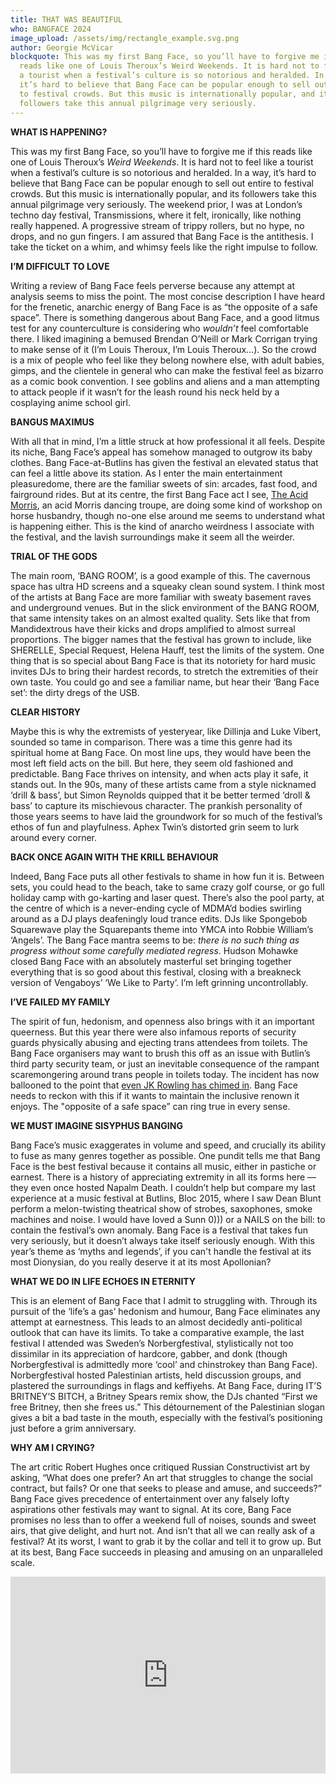 ```yaml
---
title: THAT WAS BEAUTIFUL
who: BANGFACE 2024
image_upload: /assets/img/rectangle_example.svg.png
author: Georgie McVicar
blockquote: This was my first Bang Face, so you’ll have to forgive me if this
  reads like one of Louis Theroux’s Weird Weekends. It is hard not to feel like
  a tourist when a festival’s culture is so notorious and heralded. In a way,
  it’s hard to believe that Bang Face can be popular enough to sell out entire
  to festival crowds. But this music is internationally popular, and its
  followers take this annual pilgrimage very seriously.
---
```

**WHAT IS HAPPENING?**  

This was my first Bang Face, so you’ll have to forgive me if this reads like one of Louis Theroux’s *Weird Weekends*. It is hard not to feel like a tourist when a festival’s culture is so notorious and heralded. In a way, it’s hard to believe that Bang Face can be popular enough to sell out entire to festival crowds. But this music is internationally popular, and its followers take this annual pilgrimage very seriously. The weekend prior, I was at London’s techno day festival, Transmissions, where it felt, ironically, like nothing really happened. A progressive stream of trippy rollers, but no hype, no drops, and no gun fingers. I am assured that Bang Face is the antithesis. I take the ticket on a whim, and whimsy feels like the right impulse to follow.  

**I’M DIFFICULT TO LOVE**

Writing a review of Bang Face feels perverse because any attempt at analysis seems to miss the point. The most concise description I have heard for the frenetic, anarchic energy of Bang Face is as “the opposite of a safe space”. There is something dangerous about Bang Face, and a good litmus test for any counterculture is considering who *wouldn’t* feel comfortable there. I liked imagining a bemused Brendan O’Neill or Mark Corrigan trying to make sense of it (I’m Louis Theroux, I’m Louis Theroux…). So the crowd is a mix of people who feel like they belong nowhere else, with adult babies, gimps, and the clientele in general who can make the festival feel as bizarro as a comic book convention. I see goblins and aliens and a man attempting to attack people if it wasn’t for the leash round his neck held by a cosplaying anime school girl. 

**BANGUS MAXIMUS**

With all that in mind, I’m a little struck at how professional it all feels. Despite its niche, Bang Face’s appeal has somehow managed to outgrow its baby clothes. Bang Face-at-Butlins has given the festival an elevated status that can feel a little above its station. As I enter the main entertainment pleasuredome, there are the familiar sweets of sin: arcades, fast food, and fairground rides. But at its centre, the first Bang Face act I see, [The Acid Morris](https://www.google.com/search?q=acid+morris&oq=acid+morr&gs_lcrp=EgZjaHJvbWUqCQgAEEUYOxiABDIJCAAQRRg7GIAEMgYIARBFGDkyBwgCEAAYgAQyBwgDEAAYgAQyCAgEEAAYFhgeMggIBRAAGBYYHjIGCAYQRRg8MgYIBxBFGDzSAQgxMjE2ajBqNKgCALACAQ&sourceid=chrome&ie=UTF-8), an acid Morris dancing troupe, are doing some kind of workshop on horse husbandry, though no-one else around me seems to understand what is happening either. This is the kind of anarcho weirdness I associate with the festival, and the lavish surroundings make it seem all the weirder.  

**TRIAL OF THE GODS**

The main room, ‘BANG ROOM’, is a good example of this. The cavernous space has ultra HD screens and a squeaky clean sound system. I think most of the artists at Bang Face are more familiar with sweaty basement raves and underground venues. But in the slick environment of the BANG ROOM, that same intensity takes on an almost exalted quality. Sets like that from Mandidextrous have their kicks and drops amplified to almost surreal proportions. The bigger names that the festival has grown to include, like SHERELLE, Special Request, Helena Hauff, test the limits of the system. One thing that is so special about Bang Face is that its notoriety for hard music invites DJs to bring their hardest records, to stretch the extremities of their own taste. You could go and see a familiar name, but hear their ‘Bang Face set’: the dirty dregs of the USB.   

**CLEAR HISTORY**

Maybe this is why the extremists of yesteryear, like Dillinja and Luke Vibert, sounded so tame in comparison. There was a time this genre had its spiritual home at Bang Face. On most line ups, they would have been the most left field acts on the bill. But here, they seem old fashioned and predictable. Bang Face thrives on intensity, and when acts play it safe, it stands out. In the 90s, many of these artists came from a style nicknamed ‘drill & bass’, but Simon Reynolds quipped that it be better termed ‘droll & bass’ to capture its mischievous character. The prankish personality of those years seems to have laid the groundwork for so much of the festival’s ethos of fun and playfulness. Aphex Twin’s distorted grin seem to lurk around every corner.

**BACK ONCE AGAIN WITH THE KRILL BEHAVIOUR**

Indeed, Bang Face puts all other festivals to shame in how fun it is. Between sets, you could head to the beach, take to same crazy golf course, or go full holiday camp with go-karting and laser quest. There’s also the pool party, at the centre of which is a never-ending cycle of MDMA’d bodies swirling around as a DJ plays deafeningly loud trance edits. DJs like Spongebob Squarewave play the Squarepants theme into YMCA into Robbie William’s ‘Angels’. The Bang Face mantra seems to be: *there is no such thing as progress without some carefully mediated regress*. Hudson Mohawke closed Bang Face with an absolutely masterful set bringing together everything that is so good about this festival, closing with a breakneck version of Vengaboys’ ‘We Like to Party’. I’m left grinning uncontrollably.

**I’VE FAILED MY FAMILY**

The spirit of fun, hedonism, and openness also brings with it an important queerness. But this year there were also infamous reports of security guards physically abusing and ejecting trans attendees from toilets. The Bang Face organisers may want to brush this off as an issue with Butlin’s third party security team, or just an inevitable consequence of the rampant scaremongering around trans people in toilets today. The incident has now ballooned to the point that [even JK Rowling has chimed in](https://x.com/pulpy_fiction/status/1844407756125766038). Bang Face needs to reckon with this if it wants to maintain the inclusive renown it enjoys. The "opposite of a safe space” can ring true in every sense. 

**WE MUST IMAGINE SISYPHUS BANGING** 

Bang Face’s music exaggerates in volume and speed, and crucially its ability to fuse as many genres together as possible. One pundit tells me that Bang Face is the best festival because it contains all music, either in pastiche or earnest. There is a history of appreciating extremity in all its forms here — they even once hosted Napalm Death. I couldn’t help but compare my last experience at a music festival at Butlins, Bloc 2015, where I saw Dean Blunt perform a melon-twisting theatrical show of strobes, saxophones, smoke machines and noise. I would have loved a Sunn 0))) or a NAILS on the bill: to contain the festival’s own anomaly. Bang Face is a festival that takes fun very seriously, but it doesn’t always take itself seriously enough. With this year’s theme as ‘myths and legends’, if you can't handle the festival at its most Dionysian, do you really deserve it at its most Apollonian?

**WHAT WE DO IN LIFE ECHOES IN ETERNITY**

This is an element of Bang Face that I admit to struggling with. Through its pursuit of the ‘life’s a gas’ hedonism and humour, Bang Face eliminates any attempt at earnestness. This leads to an almost decidedly anti-political outlook that can have its limits. To take a comparative example, the last festival I attended was Sweden’s Norbergfestival, stylistically not too dissimilar in its appreciation of hardcore, gabber, and donk (though Norbergfestival is admittedly more ‘cool’ and chinstrokey than Bang Face). Norbergfestival hosted Palestinian artists, held discussion groups, and plastered the surroundings in flags and keffiyehs. At Bang Face, during IT’S BRITNEY’S BITCH, a Britney Spears remix show, the DJs chanted “First we free Britney, then she frees us.” This détournement of the Palestinian slogan gives a bit a bad taste in the mouth, especially with the festival’s positioning just before a grim anniversary.

**WHY AM I CRYING?**  

The art critic Robert Hughes once critiqued Russian Constructivist art by asking, “What does one prefer? An art that struggles to change the social contract, but fails? Or one that seeks to please and amuse, and succeeds?” Bang Face gives precedence of entertainment over any falsely lofty aspirations other festivals may want to signal. At its core, Bang Face promises no less than to offer a weekend full of noises, sounds and sweet airs, that give delight, and hurt not. And isn’t that all we can really ask of a festival? At its worst, I want to grab it by the collar and tell it to grow up. But at its best, Bang Face succeeds in pleasing and amusing on an unparalleled scale.

<iframe width="100%" height="315" src="https://www.youtube.com/embed/mnODuVBtHt0?si=-U4OlBE6mA08h9W9" title="YouTube video player" frameborder="0" allow="accelerometer; autoplay; clipboard-write; encrypted-media; gyroscope; picture-in-picture; web-share" referrerpolicy="strict-origin-when-cross-origin" allowfullscreen></iframe>
